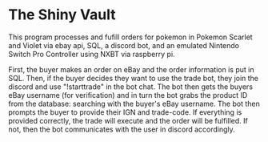 # The Shiny Vault
This program processes and fufill orders for pokemon in Pokemon Scarlet and Violet via ebay api, SQL, a discord bot, and an emulated Nintendo Switch Pro Controller using NXBT via raspberry pi.

First, the buyer makes an order on eBay and the order information is put in SQL. Then, if the buyer decides they want to use the trade bot, they join the discord and use "!starttrade" in the bot chat. The bot then gets the buyers eBay username (for verification) and in turn the bot grabs the product ID from the database: searching with the buyer's eBay username. The bot then prompts the buyer to provide their IGN and trade-code. If everything is provided correctly, the trade will execute and the order will be fulfilled. If not, then the bot communicates with the user in discord accordingly. 
